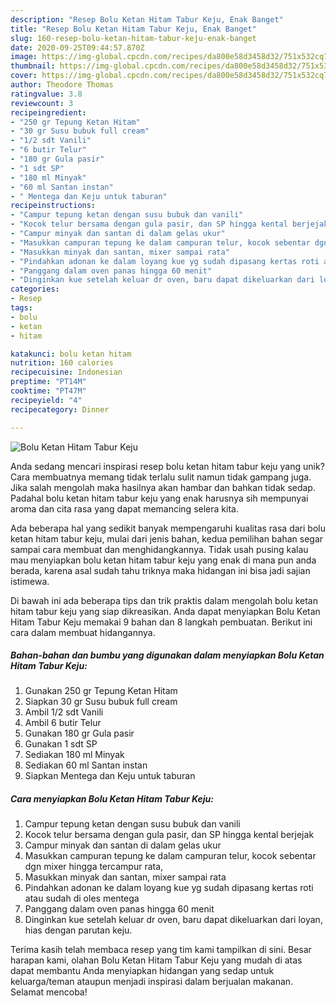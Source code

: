 ```yaml
---
description: "Resep Bolu Ketan Hitam Tabur Keju, Enak Banget"
title: "Resep Bolu Ketan Hitam Tabur Keju, Enak Banget"
slug: 160-resep-bolu-ketan-hitam-tabur-keju-enak-banget
date: 2020-09-25T09:44:57.870Z
image: https://img-global.cpcdn.com/recipes/da800e58d3458d32/751x532cq70/bolu-ketan-hitam-tabur-keju-foto-resep-utama.jpg
thumbnail: https://img-global.cpcdn.com/recipes/da800e58d3458d32/751x532cq70/bolu-ketan-hitam-tabur-keju-foto-resep-utama.jpg
cover: https://img-global.cpcdn.com/recipes/da800e58d3458d32/751x532cq70/bolu-ketan-hitam-tabur-keju-foto-resep-utama.jpg
author: Theodore Thomas
ratingvalue: 3.8
reviewcount: 3
recipeingredient:
- "250 gr Tepung Ketan Hitam"
- "30 gr Susu bubuk full cream"
- "1/2 sdt Vanili"
- "6 butir Telur"
- "180 gr Gula pasir"
- "1 sdt SP"
- "180 ml Minyak"
- "60 ml Santan instan"
- " Mentega dan Keju untuk taburan"
recipeinstructions:
- "Campur tepung ketan dengan susu bubuk dan vanili"
- "Kocok telur bersama dengan gula pasir, dan SP hingga kental berjejak"
- "Campur minyak dan santan di dalam gelas ukur"
- "Masukkan campuran tepung ke dalam campuran telur, kocok sebentar dgn mixer hingga tercampur rata,"
- "Masukkan minyak dan santan, mixer sampai rata"
- "Pindahkan adonan ke dalam loyang kue yg sudah dipasang kertas roti atau sudah di oles mentega"
- "Panggang dalam oven panas hingga 60 menit"
- "Dinginkan kue setelah keluar dr oven, baru dapat dikeluarkan dari loyan, hias dengan parutan keju."
categories:
- Resep
tags:
- bolu
- ketan
- hitam

katakunci: bolu ketan hitam 
nutrition: 160 calories
recipecuisine: Indonesian
preptime: "PT14M"
cooktime: "PT47M"
recipeyield: "4"
recipecategory: Dinner

---
```



![Bolu Ketan Hitam Tabur Keju](https://img-global.cpcdn.com/recipes/da800e58d3458d32/751x532cq70/bolu-ketan-hitam-tabur-keju-foto-resep-utama.jpg)

Anda sedang mencari inspirasi resep bolu ketan hitam tabur keju yang unik? Cara membuatnya memang tidak terlalu sulit namun tidak gampang juga. Jika salah mengolah maka hasilnya akan hambar dan bahkan tidak sedap. Padahal bolu ketan hitam tabur keju yang enak harusnya sih mempunyai aroma dan cita rasa yang dapat memancing selera kita.



Ada beberapa hal yang sedikit banyak mempengaruhi kualitas rasa dari bolu ketan hitam tabur keju, mulai dari jenis bahan, kedua pemilihan bahan segar sampai cara membuat dan menghidangkannya. Tidak usah pusing kalau mau menyiapkan bolu ketan hitam tabur keju yang enak di mana pun anda berada, karena asal sudah tahu triknya maka hidangan ini bisa jadi sajian istimewa.


Di bawah ini ada beberapa tips dan trik praktis dalam mengolah bolu ketan hitam tabur keju yang siap dikreasikan. Anda dapat menyiapkan Bolu Ketan Hitam Tabur Keju memakai 9 bahan dan 8 langkah pembuatan. Berikut ini cara dalam membuat hidangannya.

<!--inarticleads1-->

##### Bahan-bahan dan bumbu yang digunakan dalam menyiapkan Bolu Ketan Hitam Tabur Keju:

1. Gunakan 250 gr Tepung Ketan Hitam
1. Siapkan 30 gr Susu bubuk full cream
1. Ambil 1/2 sdt Vanili
1. Ambil 6 butir Telur
1. Gunakan 180 gr Gula pasir
1. Gunakan 1 sdt SP
1. Sediakan 180 ml Minyak
1. Sediakan 60 ml Santan instan
1. Siapkan  Mentega dan Keju untuk taburan




<!--inarticleads2-->

##### Cara menyiapkan Bolu Ketan Hitam Tabur Keju:

1. Campur tepung ketan dengan susu bubuk dan vanili
1. Kocok telur bersama dengan gula pasir, dan SP hingga kental berjejak
1. Campur minyak dan santan di dalam gelas ukur
1. Masukkan campuran tepung ke dalam campuran telur, kocok sebentar dgn mixer hingga tercampur rata,
1. Masukkan minyak dan santan, mixer sampai rata
1. Pindahkan adonan ke dalam loyang kue yg sudah dipasang kertas roti atau sudah di oles mentega
1. Panggang dalam oven panas hingga 60 menit
1. Dinginkan kue setelah keluar dr oven, baru dapat dikeluarkan dari loyan, hias dengan parutan keju.




Terima kasih telah membaca resep yang tim kami tampilkan di sini. Besar harapan kami, olahan Bolu Ketan Hitam Tabur Keju yang mudah di atas dapat membantu Anda menyiapkan hidangan yang sedap untuk keluarga/teman ataupun menjadi inspirasi dalam berjualan makanan. Selamat mencoba!
